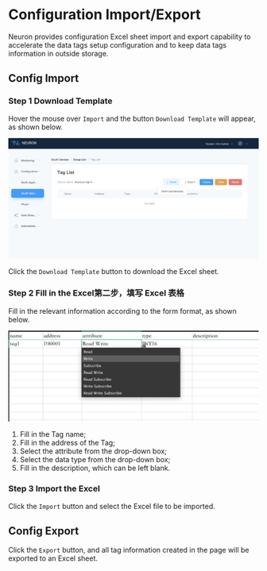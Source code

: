 # Configuration Import/Export

Neuron provides configuration Excel sheet import and export capability to accelerate the data tags setup configuration and to keep data tags information in outside storage.

## Config Import

### Step 1 Download Template

Hover the mouse over `Import` and the button `Download Template` will appear, as shown below.

![download-template](./assets/download-template.png)

Click the `Download Template` button to download the Excel sheet.

### Step 2 Fill in the Excel第二步，填写 Excel 表格

Fill in the relevant information according to the form format, as shown below.

![excel](./assets/excel.png)

1. Fill in the Tag name;
2. Fill in the address of the Tag;
3. Select the attribute from the drop-down box;
4. Select the data type from the drop-down box;
5. Fill in the description, which can be left blank.

### Step 3 Import the Excel

Click the `Import` button and select the Excel file to be imported.

## Config Export

Click the `Export` button, and all tag information created in the page will be exported to an Excel sheet.
